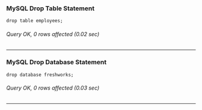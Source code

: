 ### MySQL Drop Table Statement
```syntax
drop table employees;
```
###### Query OK, 0 rows affected (0.02 sec)
***

### MySQL Drop Database Statement
```syntax
drop database freshworks;
```
###### Query OK, 0 rows affected (0.03 sec)
***

